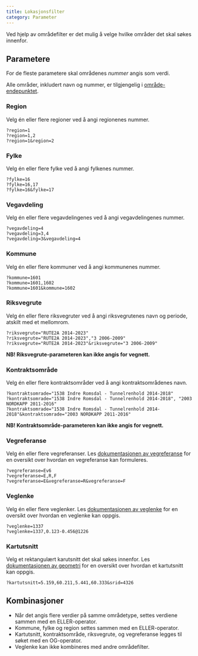 ```yaml
---
title: Lokasjonsfilter
category: Parameter
---
```


Ved hjelp av områdefilter er det mulig å velge hvilke områder det skal søkes innenfor.

## Parametere

For de fleste parametere skal områdenes _nummer_ angis som verdi.

Alle områder, inkludert navn og nummer, er tilgjengelig i [område-endepunktet](#/get/omrader).

### Region

Velg én eller flere regioner ved å angi regionenes nummer.

```
?region=1
?region=1,2
?region=1&region=2
```


### Fylke

Velg én eller flere fylke ved å angi fylkenes nummer.

```
?fylke=16
?fylke=16,17
?fylke=16&fylke=17
```


### Vegavdeling

Velg én eller flere vegavdelingenes ved å angi vegavdelingenes nummer.

```
?vegavdeling=4
?vegavdeling=3,4
?vegavdeling=3&vegavdeling=4
```


### Kommune

Velg én eller flere kommuner ved å angi kommunenes nummer.

```
?kommune=1601
?kommune=1601,1602
?kommune=1601&kommune=1602
```


### Riksvegrute

Velg én eller flere riksvegruter ved å angi riksvegrutenes navn og periode, atskilt med et mellomrom.

```
?riksvegrute="RUTE2A 2014-2023"
?riksvegrute="RUTE2A 2014-2023","3 2006-2009"
?riksvegrute="RUTE2A 2014-2023"&riksvegrute="3 2006-2009"
```


**NB! Riksvegrute-parameteren kan ikke angis for vegnett.**

### Kontraktsområde

Velg én eller flere kontraktsområder ved å angi kontraktsområdenes navn.

```
?kontraktsomrade="1538 Indre Romsdal - Tunnelrenhold 2014-2018"
?kontraktsomrade="1538 Indre Romsdal - Tunnelrenhold 2014-2018", "2003 NORDKAPP 2011-2016"
?kontraktsomrade="1538 Indre Romsdal - Tunnelrenhold 2014-2018"&kontraktsomrade="2003 NORDKAPP 2011-2016"
```


**NB! Kontraktsområde-parameteren kan ikke angis for vegnett.**

### Vegreferanse

Velg én eller flere vegreferanser. Les [dokumentasjonen av vegreferanse](#verdi/vegreferanse) for en oversikt over hvordan en vegreferanse kan formuleres.

```
?vegreferanse=Ev6
?vegreferanse=E,R,F
?vegreferanse=E&vegreferanse=R&vegreferanse=F
```


### Veglenke

Velg én eller flere veglenker. Les [dokumentasjonen av veglenke](#verdi/veglenke) for en oversikt over hvordan en veglenke kan oppgis.

```
?veglenke=1337
?veglenke=1337,0.123-0.456@1226
```


### Kartutsnitt

Velg et rektangulært karutsnitt det skal søkes innenfor. Les [dokumentasjonen av geometri](#verdi/geometri) for en oversikt over hvordan et kartutsnitt kan oppgis.

```
?kartutsnitt=5.159,60.211,5.441,60.333&srid=4326
```


## Kombinasjoner

*   Når det angis flere verdier på samme områdetype, settes verdiene sammen med en ELLER-operator.
*   Kommune, fylke og region settes sammen med en ELLER-operator.
*   Kartutsnitt, kontraktsområde, riksvegrute, og vegreferanse legges til søket med en OG-operator.
*   Veglenke kan ikke kombineres med andre områdefilter.

